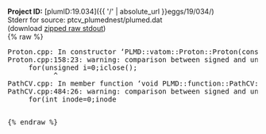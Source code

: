 **Project ID:** [plumID:19.034]({{ '/' | absolute_url }}eggs/19/034/)  
Stderr for source:  ptcv_plumednest/plumed.dat   
(download [zipped raw stdout](plumed.dat.plumed.stdout.txt.zip))  
{% raw %}
<pre>
Proton.cpp: In constructor ‘PLMD::vatom::Proton::Proton(const PLMD::ActionOptions&)’:
Proton.cpp:158:23: warning: comparison between signed and unsigned integer expressions [-Wsign-compare]
     for(unsigned i=0;i<no;i++) derivcn[i].resize(no+nh);
                       ^
Proton.cpp:161:23: warning: comparison between signed and unsigned integer expressions [-Wsign-compare]
     for(unsigned i=0;i<no;i++) derivw[i].resize(no);
                       ^
Proton.cpp:171:21: warning: comparison between signed and unsigned integer expressions [-Wsign-compare]
   for(unsigned i=0;i<no;i++) offset[i] = offsetdefault;
                     ^
Proton.cpp: In member function ‘virtual void PLMD::vatom::Proton::calculate()’:
Proton.cpp:222:21: warning: comparison between signed and unsigned integer expressions [-Wsign-compare]
   for(unsigned i=0;i<no;i++){
                     ^
Proton.cpp:226:23: warning: comparison between signed and unsigned integer expressions [-Wsign-compare]
     for(unsigned j=0;j<no+nh;j++){
                       ^
Proton.cpp:231:23: warning: comparison between signed and unsigned integer expressions [-Wsign-compare]
     for(unsigned j=0;j<no;j++){
                       ^
Proton.cpp:241:23: warning: comparison between signed and unsigned integer expressions [-Wsign-compare]
   for(unsigned io=0;io<no;io++){
                       ^
Proton.cpp:243:26: warning: comparison between signed and unsigned integer expressions [-Wsign-compare]
     for(unsigned ih=no;ih<nh+no;ih++){
                          ^
Proton.cpp:267:25: warning: comparison between signed and unsigned integer expressions [-Wsign-compare]
   for(unsigned iat=0;iat<no;iat++){
                         ^
Proton.cpp:271:25: warning: comparison between signed and unsigned integer expressions [-Wsign-compare]
   for(unsigned iat=0;iat<no;iat++) weight[iat] /= sum;
                         ^
Proton.cpp:275:21: warning: comparison between signed and unsigned integer expressions [-Wsign-compare]
   for(unsigned i=0;i<no;i++){
                     ^
Proton.cpp:286:27: warning: comparison between signed and unsigned integer expressions [-Wsign-compare]
     for(unsigned iat=0;iat<no;iat++){
                           ^
Proton.cpp:296:27: warning: comparison between signed and unsigned integer expressions [-Wsign-compare]
     for(unsigned iat=0;iat<no;iat++) weight[iat] /= sum;
                           ^
Proton.cpp:301:21: warning: comparison between signed and unsigned integer expressions [-Wsign-compare]
   for(unsigned i=0;i<no;i++){
                     ^
Proton.cpp:302:23: warning: comparison between signed and unsigned integer expressions [-Wsign-compare]
     for(unsigned j=0;j<no;j++){
                       ^
Proton.cpp:313:21: warning: comparison between signed and unsigned integer expressions [-Wsign-compare]
   for(unsigned i=0;i<no;i++){
                     ^
Proton.cpp:320:24: warning: comparison between signed and unsigned integer expressions [-Wsign-compare]
      for(unsigned j=0;j<no;j++){
                        ^
Proton.cpp:321:27: warning: comparison between signed and unsigned integer expressions [-Wsign-compare]
         for(unsigned l=0;l<no;l++){
                           ^
Proton.cpp:331:21: warning: comparison between signed and unsigned integer expressions [-Wsign-compare]
   for(unsigned j=0;j<no;j++){
                     ^
Proton.cpp:332:10: warning: comparison between signed and unsigned integer expressions [-Wsign-compare]
      if(j!=imax){ 
          ^
Proton.cpp:206:7: warning: unused variable ‘io’ [-Wunused-variable]
   int io, i;
       ^
Proton.cpp:206:11: warning: unused variable ‘i’ [-Wunused-variable]
   int io, i;
           ^
PathCV.cpp: In destructor ‘virtual PLMD::function::PathCV::~PathCV()’:
PathCV.cpp:209:16: warning: comparison between signed and unsigned integer expressions [-Wsign-compare]
   for(int i=0;i<mw_n_;++i){
                ^
PathCV.cpp: In constructor ‘PLMD::function::PathCV::PathCV(const PLMD::ActionOptions&)’:
PathCV.cpp:237:16: warning: comparison between signed and unsigned integer expressions [-Wsign-compare]
   for(int i=0;i<mw_n_;++i){
                ^
PathCV.cpp:260:11: warning: comparison between signed and unsigned integer expressions [-Wsign-compare]
       if(i==mw_id_) ifiles[i]->close();
           ^
PathCV.cpp: In member function ‘void PLMD::function::PathCV::generatePath()’:
PathCV.cpp:484:26: warning: comparison between signed and unsigned integer expressions [-Wsign-compare]
     for(int inode=0;inode<nnodes;inode++){
                          ^
PathCV.cpp: In member function ‘void PLMD::function::PathCV::readMultipleWalkers()’:
PathCV.cpp:942:16: warning: comparison between signed and unsigned integer expressions [-Wsign-compare]
   for(int i=0;i<mw_n_;++i){
                ^
PathCV.cpp:943:9: warning: comparison between signed and unsigned integer expressions [-Wsign-compare]
     if(i==mw_id_) continue;
         ^
</pre>
{% endraw %}
